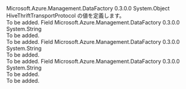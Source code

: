 <Type Name="HiveThriftTransportProtocol" FullName="Microsoft.Azure.Management.DataFactory.Models.HiveThriftTransportProtocol">
  <TypeSignature Language="C#" Value="public static class HiveThriftTransportProtocol" />
  <TypeSignature Language="ILAsm" Value=".class public auto ansi abstract sealed beforefieldinit HiveThriftTransportProtocol extends System.Object" />
  <TypeSignature Language="DocId" Value="T:Microsoft.Azure.Management.DataFactory.Models.HiveThriftTransportProtocol" />
  <TypeSignature Language="VB.NET" Value="Public Class HiveThriftTransportProtocol" />
  <TypeSignature Language="F#" Value="type HiveThriftTransportProtocol = class" />
  <AssemblyInfo>
    <AssemblyName>Microsoft.Azure.Management.DataFactory</AssemblyName>
    <AssemblyVersion>0.3.0.0</AssemblyVersion>
  </AssemblyInfo>
  <Base>
    <BaseTypeName>System.Object</BaseTypeName>
  </Base>
  <Interfaces />
  <Docs>
    <summary>
            HiveThriftTransportProtocol の値を定義します。
            </summary>
    <remarks>To be added.</remarks>
  </Docs>
  <Members>
    <Member MemberName="Binary">
      <MemberSignature Language="C#" Value="public const string Binary;" />
      <MemberSignature Language="ILAsm" Value=".field public static literal string Binary" />
      <MemberSignature Language="DocId" Value="F:Microsoft.Azure.Management.DataFactory.Models.HiveThriftTransportProtocol.Binary" />
      <MemberSignature Language="VB.NET" Value="Public Const Binary As String " />
      <MemberSignature Language="F#" Value="val mutable Binary : string" Usage="Microsoft.Azure.Management.DataFactory.Models.HiveThriftTransportProtocol.Binary" />
      <MemberType>Field</MemberType>
      <AssemblyInfo>
        <AssemblyName>Microsoft.Azure.Management.DataFactory</AssemblyName>
        <AssemblyVersion>0.3.0.0</AssemblyVersion>
      </AssemblyInfo>
      <ReturnValue>
        <ReturnType>System.String</ReturnType>
      </ReturnValue>
      <Docs>
        <summary>To be added.</summary>
        <remarks>To be added.</remarks>
      </Docs>
    </Member>
    <Member MemberName="HTTP">
      <MemberSignature Language="C#" Value="public const string HTTP;" />
      <MemberSignature Language="ILAsm" Value=".field public static literal string HTTP" />
      <MemberSignature Language="DocId" Value="F:Microsoft.Azure.Management.DataFactory.Models.HiveThriftTransportProtocol.HTTP" />
      <MemberSignature Language="VB.NET" Value="Public Const HTTP As String " />
      <MemberSignature Language="F#" Value="val mutable HTTP : string" Usage="Microsoft.Azure.Management.DataFactory.Models.HiveThriftTransportProtocol.HTTP" />
      <MemberType>Field</MemberType>
      <AssemblyInfo>
        <AssemblyName>Microsoft.Azure.Management.DataFactory</AssemblyName>
        <AssemblyVersion>0.3.0.0</AssemblyVersion>
      </AssemblyInfo>
      <ReturnValue>
        <ReturnType>System.String</ReturnType>
      </ReturnValue>
      <Docs>
        <summary>To be added.</summary>
        <remarks>To be added.</remarks>
      </Docs>
    </Member>
    <Member MemberName="SASL">
      <MemberSignature Language="C#" Value="public const string SASL;" />
      <MemberSignature Language="ILAsm" Value=".field public static literal string SASL" />
      <MemberSignature Language="DocId" Value="F:Microsoft.Azure.Management.DataFactory.Models.HiveThriftTransportProtocol.SASL" />
      <MemberSignature Language="VB.NET" Value="Public Const SASL As String " />
      <MemberSignature Language="F#" Value="val mutable SASL : string" Usage="Microsoft.Azure.Management.DataFactory.Models.HiveThriftTransportProtocol.SASL" />
      <MemberType>Field</MemberType>
      <AssemblyInfo>
        <AssemblyName>Microsoft.Azure.Management.DataFactory</AssemblyName>
        <AssemblyVersion>0.3.0.0</AssemblyVersion>
      </AssemblyInfo>
      <ReturnValue>
        <ReturnType>System.String</ReturnType>
      </ReturnValue>
      <Docs>
        <summary>To be added.</summary>
        <remarks>To be added.</remarks>
      </Docs>
    </Member>
  </Members>
</Type>
